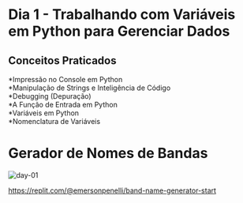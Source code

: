 # Dia 1 - Trabalhando com Variáveis em Python para Gerenciar Dados

## Conceitos Praticados

*Impressão no Console em Python <br/>
*Manipulação de Strings e Inteligência de Código <br/>
*Debugging (Depuração) <br/>
*A Função de Entrada em Python <br/>
*Variáveis em Python <br/>
*Nomenclatura de Variáveis <br/>

# Gerador de Nomes de Bandas

![day-01](https://github.com/EmersonPenelli/100-days-of-code-with-python-gifs/blob/main/Gerador%20de%20Nomes%20de%20Bandas.gif)

https://replit.com/@emersonpenelli/band-name-generator-start
